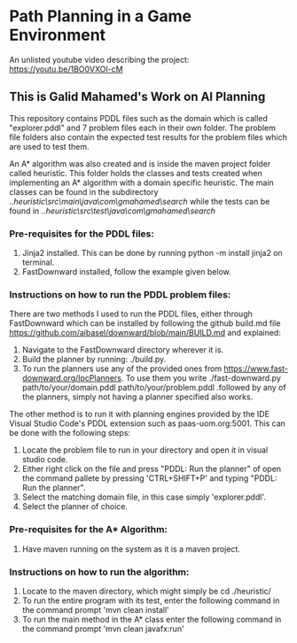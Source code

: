 # Path Planning in a Game Environment
An unlisted youtube video describing the project: https://youtu.be/1BO0VXOI-cM

## This is Galid Mahamed's Work on AI Planning
This repository contains PDDL files such as the domain which is called "explorer.pddl" and 7 problem files each in their own folder. The problem file folders also contain the expected test results for the problem files which are used to test them.

An A* algorithm was also created and is inside the maven project folder called heuristic. This folder holds the classes and tests created when implementing an A* algorithm with a domain specific heuristic. The main classes can be found in the subdirectory *..heuristic\src\main\java\com\gmahamed\search* while the tests can be found in *..heuristic\src\test\java\com\gmahamed\search*

### Pre-requisites for the PDDL files:
1) Jinja2 installed. This can be done by running python -m install jinja2 on terminal.
2) FastDownward installed, follow the example given below.

### Instructions on how to run the PDDL problem files:
There are two methods I used to run the PDDL files, either through FastDownward which can be installed by following the github build.md file https://github.com/aibasel/downward/blob/main/BUILD.md and explained:
1) Navigate to the FastDownward directory wherever it is.
2) Build the planner by running: ./build.py.
3) To run the planners use any of the provided ones from https://www.fast-downward.org/IpcPlanners. To use them you write ./fast-downward.py path/to/your/domain.pddl path/to/your/problem.pddl .followed by any of the planners, simply not having a planner specified also works.

The other method is to run it with planning engines provided by the IDE Visual Studio Code's PDDL extension such as paas-uom.org:5001. This can be done with the following steps:
1) Locate the problem file to run in your directory and open it in visual studio code.
2) Either right click on the file and press "PDDL: Run the planner" of open the command pallete by pressing 'CTRL+SHIFT+P' and typing "PDDL: Run the planner".
3) Select the matching domain file, in this case simply 'explorer.pddl'.
4) Select the planner of choice.

### Pre-requisites for the A* Algorithm:
1) Have maven running on the system as it is a maven project.

### Instructions on how to run the algorithm:
1) Locate to the maven directory, which might simply be cd ./heuristic/
2) To run the entire program with its test, enter the following command in the command prompt 'mvn clean install'
3) To run the main method in the A* class enter the following command in the command prompt 'mvn clean javafx:run'


